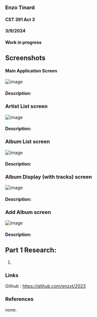 ### Enzo Tinard
#### CST 391 Act 3
#### 3/9/2024
#### Work in progress

## Screenshots

 #### Main Application Screen
 ![image]()
 ##### Description:


 ### Artist List screen
 ![image]()
 #### Description:
 

 ### Album List screen
 ![image]()
 #### Description:
 

 ### Album Display (with tracks) screen
 ![image]()
 #### Description:


 ### Add Album screen
 ![image]()
 #### Description:


## Part 1 Research:
 1. 

### Links
 Github : https://github.com/enzxt/2023
 
### References
none.